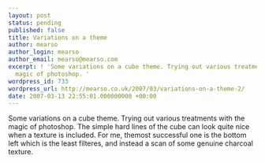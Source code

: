 ```yaml
---
layout: post
status: pending
published: false
title: Variations on a theme
author: mearso
author_login: mearso
author_email: mearso@mearso.com
excerpt: ! 'Some variations on a cube theme. Trying out various treatments with the
  magic of photoshop. '
wordpress_id: 733
wordpress_url: http://mearso.co.uk/2007/03/variations-on-a-theme-2/
date: 2007-03-13 22:55:01.000000000 +00:00
---
```

Some variations on a cube theme. Trying out various treatments with the magic of photoshop. The simple hard lines of the cube can look quite nice when a texture is included. For me, themost successful one is the bottom left which is the least filteres, and instead a scan of some genuine charcoal texture.
